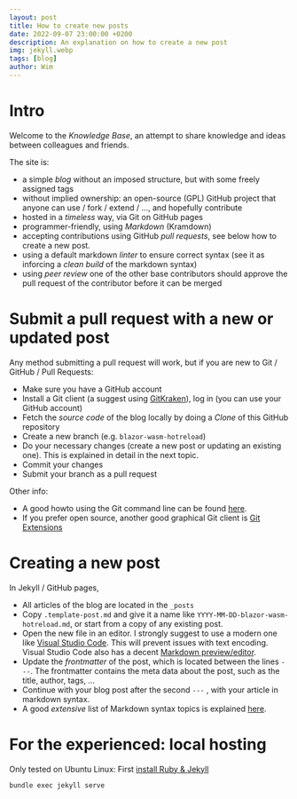 ```yaml
---
layout: post
title: How to create new posts
date: 2022-09-07 23:00:00 +0200
description: An explanation on how to create a new post
img: jekyll.webp
tags: [blog]
author: Wim
---
```

# Intro

Welcome to the *Knowledge Base*, an attempt to share knowledge and ideas between colleagues and friends.

The site is:
* a simple *blog* without an imposed structure, but with some freely assigned tags
* without implied ownership: an open-source (GPL) GitHub project that anyone can use / fork / extend / ..., and hopefully contribute
* hosted in a *timeless* way, via Git on GitHub pages
* programmer-friendly, using *Markdown* (Kramdown)
* accepting contributions using GitHub *pull requests*, see below how to create a new post.
* using a default markdown *linter* to ensure correct syntax (see it as inforcing a *clean build* of the markdown syntax)
* using *peer review* one of the other base contributors should approve the pull request of the contributor before it can be merged

# Submit a pull request with a new or updated post

Any method submitting a pull request will work, but if you are new to Git / GitHub / Pull Requests:
* Make sure you have a GitHub account
* Install a Git client (a suggest using [GitKraken](https://www.gitkraken.com/)), log in (you can use your GitHub account)
* Fetch the *source code* of the blog locally by doing a *Clone* of this GitHub repository
* Create a new branch (e.g. `blazor-wasm-hotreload`)
* Do your necessary changes (create a new post or updating an existing one).  This is explained in detail in the next topic.
* Commit your changes
* Submit your branch as a pull request

Other info:
* A good howto using the Git command line can be found [here](https://opensource.com/article/19/7/create-pull-request-github).
* If you prefer open source, another good graphical Git client is [Git Extensions](http://gitextensions.github.io/)
 
# Creating a new post
 
In Jekyll / GitHub pages,
* All articles of the blog are located in the `_posts`
* Copy `.template-post.md` and give it a name like `YYYY-MM-DD-blazor-wasm-hotreload.md`, or start from a copy of any existing post.
* Open the new file in an editor.  I strongly suggest to use a modern one like [Visual Studio Code](https://code.visualstudio.com/).  This will prevent issues with text encoding.  Visual Studio Code also has a decent [Markdown preview/editor](https://code.visualstudio.com/docs/languages/markdown).
* Update the *frontmatter* of the post, which is located between the lines `---`.  The frontmatter contains the meta data about the post, such as the title, author, tags, ...
* Continue with your blog post after the second  `---` , with your article in markdown syntax.
* A good *extensive* list of Markdown syntax topics is explained [here](https://www.markdownguide.org/basic-syntax).
 
# For the experienced: local hosting
 
Only tested on Ubuntu Linux:
First [install Ruby & Jekyll](https://jekyllrb.com/docs/installation/)
 
``` bash
bundle exec jekyll serve
```
